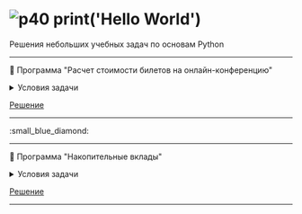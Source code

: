 # ![р40](https://github.com/Elena-Belova/print-Hello-World/assets/148638077/e966ff58-250a-4fae-9dc9-3d5907df7c1f) print('Hello World')
Решения небольших учебных задач по основам Python
<hr>

:small_blue_diamond: Программа "Расчет стоимости билетов на онлайн-конференцию"
<details>
<summary>Условия задачи</summary>
 <p><blockquote><b>Дано:</b><br>Программа должна работать следующим образом:<ol><li>В начале у пользователя запрашивается количество билетов, которые он хочет приобрести на мероприятие</li><li>Далее для каждого билета запрашивается возраст посетителя, в соответствии со значением которого выбирается стоимость:<ul><li>Если посетителю конференции менее 18 лет, то он проходит на конференцию бесплатно.</li><li>От 18 до 25 лет — 990 руб.</li><li>От 25 лет — полная стоимость 1390 руб.</li></ul><li>В результате программы выводится сумма к оплате.<ul><li>При этом, если человек регистрирует больше трёх человек на конференцию, то дополнительно получает 10% скидку на полную стоимость заказа.</li></ul></li></ol>
  
  <b>Задача:</b><ul><li>Написать программу, которая будет подсчитывать общую стоимость билетов</li></ul> </blockquote></p>
</details>

 [Решение](https://github.com/Elena-Belova/print-Hello-World/blob/3f364fc151a4e27b623eef67d8c9a8fab23718b5/HW%2018.8.19%20conference%20tickets.py)
 
<hr>
:small_blue_diamond:

<hr>

:small_blue_diamond: Программа "Накопительные вклады"
<details>
<summary>Условия задачи</summary>
 <p><blockquote><b>Дано:</b><ul><li>словарь per_cent с распределением процентных ставок по вкладам в различных банках (ключ — название банка, значение — процент)</li></ul><b>Задача:</b><ul><li>Написать программу, в результате которой будет сформирован список deposit значений — накопленные средства за год вклада в каждом из банков. На вход программы с клавиатуры вводится сумма money, которую человек планирует положить под проценты.</li><li>Добавить в программу поиск максимального значения и его вывод на экран в формате: Максимальная сумма, которую вы можете заработать — deposit.</li></ul> </blockquote></p>
</details>

 [Решение](https://github.com/Elena-Belova/print-Hello-World/blob/533e64f95bf3dc22b3233ca6993738bbe29e5ac3/HW%2017.7.3%20deposit.py)
 
<hr>
